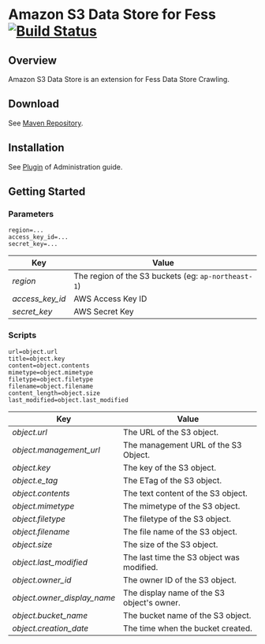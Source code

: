 Amazon S3 Data Store for Fess [![Build Status](https://travis-ci.org/codelibs/fess-ds-s3.svg?branch=master)](https://travis-ci.org/codelibs/fess-ds-s3)
==========================

## Overview

Amazon S3 Data Store is an extension for Fess Data Store Crawling.

## Download

See [Maven Repository](http://central.maven.org/maven2/org/codelibs/fess/fess-ds-s3/).

## Installation 

See [Plugin](https://fess.codelibs.org/13.3/admin/plugin-guide.html) of Administration guide.

## Getting Started

### Parameters

```
region=...
access_key_id=...
secret_key=...
```

| Key | Value |
| --- | --- |
| *region* | The region of the S3 buckets (eg: `ap-northeast-1`) |
| *access_key_id* | AWS Access Key ID |
| *secret_key* | AWS Secret Key |

### Scripts

```
url=object.url
title=object.key
content=object.contents
mimetype=object.mimetype
filetype=object.filetype
filename=object.filename
content_length=object.size
last_modified=object.last_modified
```

| Key | Value |
| --- | --- |
| *object.url* | The URL of the S3 object. |
| *object.management_url* | The management URL of the S3 Object. |
| *object.key* | The key of the S3 object. |
| *object.e_tag* | The ETag of the S3 object. |
| *object.contents* | The text content of the S3 object. |
| *object.mimetype* | The mimetype of the S3 object. |
| *object.filetype* |  The filetype of the S3 object. |
| *object.filename* | The file name of the S3 object. |
| *object.size* | The size of the S3 object. |
| *object.last_modified* | The last time the S3 object was modified. |
| *object.owner_id* | The owner ID of the S3 object. |
| *object.owner_display_name* | The display name of the S3 object's owner. |
| *object.bucket_name* | The bucket name of the S3 object. |
| *object.creation_date* | The time when the bucket created. |

